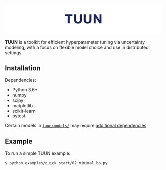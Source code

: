 ![tuun](docs/images/tuun_header.png)

**TUUN** is a toolkit for efficient hyperparameter tuning via uncertainty
modeling, with a focus on flexible model choice and use in distributed
settings.

## Installation

Dependencies:
* Python 3.6+
* numpy
* scipy
* matplotlib
* scikit-learn
* pytest

Certain models in [`tuun/models/`](tuun/model/) may require [additional
dependencies](tuun/model/README.md).

## Example

To run a simple TUUN example:
```
$ python examples/quick_start/02_minimal_bo.py
```
